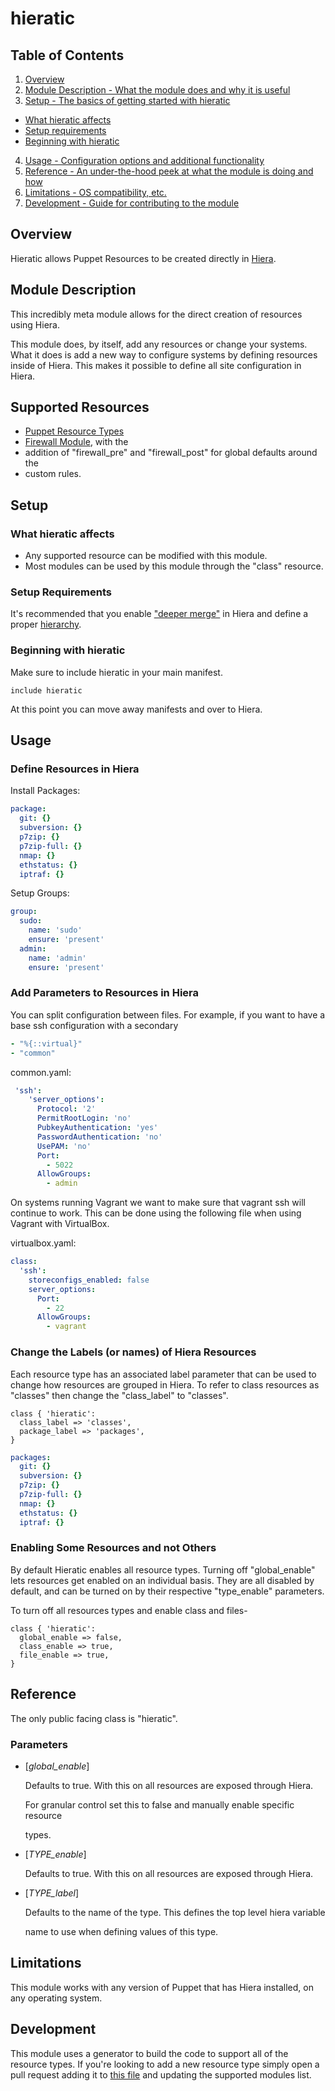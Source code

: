 # hieratic
## Table of Contents
1. [Overview](#overview)
2. [Module Description - What the module does and why it is useful](#module-description)
3. [Setup - The basics of getting started with hieratic](#setup)
  - [What hieratic affects](#what-hieratic-affects)
  - [Setup requirements](#setup-requirements)
  - [Beginning with hieratic](#beginning-with-hieratic)

4. [Usage - Configuration options and additional functionality](#usage)
5. [Reference - An under-the-hood peek at what the module is doing and how](#reference)
6. [Limitations - OS compatibility, etc.](#limitations)
7. [Development - Guide for contributing to the module](#development)

## Overview
Hieratic allows Puppet Resources to be created directly in [Hiera](https://docs.puppetlabs.com/hiera/1/).

## Module Description
This incredibly meta module allows for the direct creation of resources using Hiera.

This module does, by itself, add any resources or change your systems. What it does is add a new way to configure systems by defining resources inside of Hiera. This makes it possible to define all site configuration in Hiera.

## Supported Resources
- [Puppet Resource Types](https://docs.puppetlabs.com/references/latest/type.html)
- [Firewall Module](https://forge.puppetlabs.com/puppetlabs/firewall), with the
- addition of "firewall_pre" and "firewall_post" for global defaults around the
- custom rules.

## Setup
### What hieratic affects
- Any supported resource can be modified with this module.
- Most modules can be used by this module through the "class" resource.

### Setup Requirements
It's recommended that you enable ["deeper merge"](https://docs.puppetlabs.com/hiera/1/hierarchy.html) in Hiera and define a proper [hierarchy](https://docs.puppetlabs.com/hiera/1/hierarchy.html).

### Beginning with hieratic
Make sure to include hieratic in your main manifest.

```puppet
include hieratic
```

At this point you can move away manifests and over to Hiera.

## Usage
### Define Resources in Hiera
Install Packages:

```yaml
package:
  git: {}
  subversion: {}
  p7zip: {}
  p7zip-full: {}
  nmap: {}
  ethstatus: {}
  iptraf: {}
```

Setup Groups:

```yaml
group:
  sudo:
    name: 'sudo'
    ensure: 'present'
  admin:
    name: 'admin'
    ensure: 'present'
```

### Add Parameters to Resources in Hiera
You can split configuration between files. For example, if you want to have a base ssh configuration with a secondary

```yaml
- "%{::virtual}"
- "common"
```

common.yaml:

```yaml
 'ssh':
    'server_options':
      Protocol: '2'
      PermitRootLogin: 'no'
      PubkeyAuthentication: 'yes'
      PasswordAuthentication: 'no'
      UsePAM: 'no'
      Port:
        - 5022
      AllowGroups:
        - admin
```

On systems running Vagrant we want to make sure that vagrant ssh will continue to work. This can be done using the following file when using Vagrant with VirtualBox.

virtualbox.yaml:

```yaml
class:
  'ssh':
    storeconfigs_enabled: false
    server_options:
      Port:
        - 22
      AllowGroups:
        - vagrant
```

### Change the Labels (or names) of Hiera Resources
Each resource type has an associated label parameter that can be used to change how resources are grouped in Hiera. To refer to class resources as "classes" then change the "class_label" to "classes".

```puppet
class { 'hieratic':
  class_label => 'classes',
  package_label => 'packages',  
}
```

```yaml
packages:
  git: {}
  subversion: {}
  p7zip: {}
  p7zip-full: {}
  nmap: {}
  ethstatus: {}
  iptraf: {}
```

### Enabling Some Resources and not Others
By default Hieratic enables all resource types. Turning off "global_enable" lets resources get enabled on an individual basis. They are all disabled by default, and can be turned on by their respective "type_enable" parameters.

To turn off all resources types and enable class and files-

```puppet
class { 'hieratic':
  global_enable => false,
  class_enable => true,
  file_enable => true,
}
```

## Reference
The only public facing class is "hieratic".

### Parameters
- [_global_enable_]

   Defaults to true. With this on all resources are exposed through Hiera.

   For granular control set this to false and manually enable specific resource

   types.

- [_TYPE_enable_]

   Defaults to true. With this on all resources are exposed through Hiera.

- [_TYPE_label_]

   Defaults to the name of the type. This defines the top level hiera variable

   name to use when defining values of this type.

## Limitations
This module works with any version of Puppet that has Hiera installed, on any operating system.

## Development
This module uses a generator to build the code to support all of the resource types. If you're looking to add a new resource type simply open a pull request adding it to [this file](https://github.com/tedivm/puppet-hieratic/blob/master/resources/typelist.txt) and updating the supported modules list.
